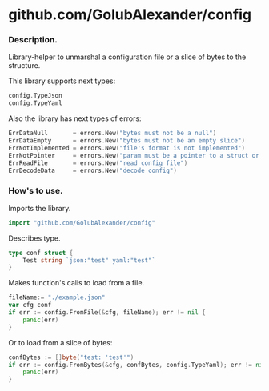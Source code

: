 # github.com/GolubAlexander/config

### Description.
Library-helper to unmarshal a configuration file or a slice of bytes to the structure.

This library supports next types:
```go
config.TypeJson
config.TypeYaml
```

Also the library has next types of errors:

```go
ErrDataNull       = errors.New("bytes must not be a null")
ErrDataEmpty      = errors.New("bytes must not be an empty slice")
ErrNotImplemented = errors.New("file's format is not implemented")
ErrNotPointer     = errors.New("param must be a pointer to a struct or a map")
ErrReadFile       = errors.New("read config file")
ErrDecodeData     = errors.New("decode config")
```

### How's to use.
Imports the library.
```go
import "github.com/GolubAlexander/config"
```
Describes type.
```go
type conf struct {
    Test string `json:"test" yaml:"test"`
}
```
Makes function's calls to load from a file.
```go
fileName:= "./example.json"
var cfg conf
if err := config.FromFile(&cfg, fileName); err != nil {
	panic(err)
}
```
Or to load from a slice of bytes:
```go
confBytes := []byte("test: 'test'")
if err := config.FromBytes(&cfg, confBytes, config.TypeYaml); err != nil {
    panic(err)
}
```